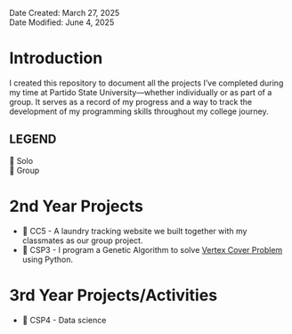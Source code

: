 Date Created: March 27, 2025\
Date Modified: June 4, 2025

# Introduction
I created this repository to document all the projects I’ve completed during my 
time at Partido State University—whether individually or as part of a group. It 
serves as a record of my progress and a way to track the development of my programming 
skills throughout my college journey.

## LEGEND
👤 Solo\
👥 Group

# 2nd Year Projects
- 👥 CC5 - A laundry tracking website we built together with my classmates as our group project. 
- 👤 CSP3 - I program a Genetic Algorithm to solve [Vertex Cover Problem](https://en.wikipedia.org/wiki/Vertex_cover) using Python. 

# 3rd Year Projects/Activities
- 👤 CSP4 - Data science
